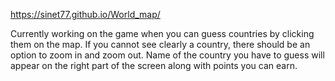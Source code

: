 https://sinet77.github.io/World_map/

Currently working on the game when you can guess countries by clicking them on the map. If you cannot see clearly a country, there should be an option to zoom in and zoom out. Name of the country you have to guess will appear on the right part of the screen along with points you can earn.
